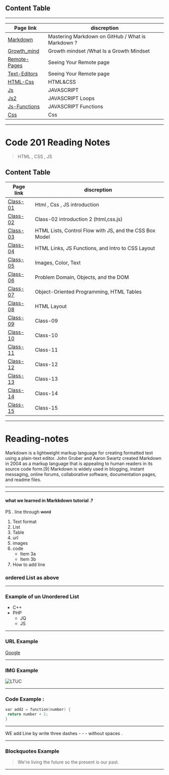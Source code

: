 ## Content Table
___

Page link         | discreption 
------------ | -------------
[Markdown ](https://aseelwadi.github.io/reading-notes/)      |  Mastering Markdown on GitHub  / What is Markdown ?
[Growth_mind ](https://aseelwadi.github.io/reading-notes/Growth-mind)      |   Growth mindset  /What Is a Growth Mindset 
[Remote-Pages](https://aseelwadi.github.io/reading-notes/Remote-Page)     |   Seeing Your Remote page 
[Text-Editors](https://aseelwadi.github.io/reading-notes/editors)    |   Seeing Your Remote page
[HTML-Css](https://aseelwadi.github.io/reading-notes/Html-Css)      |   HTML&CSS 
[Js](https://aseelwadi.github.io/reading-notes/Javascript)      |   JAVASCRIPT
[Js2](https://aseelwadi.github.io/reading-notes/Js2)      |   JAVASCRIPT Loops
[Js-Functions](https://aseelwadi.github.io/reading-notes/Js-Functions)      |JAVASCRIPT Functions
[Css](https://aseelwadi.github.io/reading-notes/css-Colors)      | Css



________________________
# Code 201 Reading Notes

> HTML , CSS , JS 

## Content Table


Page link         | discreption 
------------ | -------------
[Class-01](https://aseelwadi.github.io/reading-notes/class-01)      | Html , Css , JS introduction
[Class-02](https://aseelwadi.github.io/reading-notes/class02)      | Class-02 introduction 2 (html,css.js)
[Class-03](https://aseelwadi.github.io/reading-notes/class-03)      | HTML Lists, Control Flow with JS, and the CSS Box Model
[Class-04](https://aseelwadi.github.io/reading-notes/class-04)      | HTML Links, JS Functions, and Intro to CSS Layout
[Class-05](https://aseelwadi.github.io/reading-notes/class-05)      | Images, Color, Text
[Class-06](https://aseelwadi.github.io/reading-notes/class-06)      | Problem Domain, Objects, and the DOM
[Class-07](https://aseelwadi.github.io/reading-notes/class-07)      | Object-Oriented Programming, HTML Tables
[Class-08](https://aseelwadi.github.io/reading-notes/class-08)      | HTML Layout
[Class-09](https://aseelwadi.github.io/reading-notes/class-09)      | Class-09
[Class-10](https://aseelwadi.github.io/reading-notes/class-10)      | Class-10
[Class-11](https://aseelwadi.github.io/reading-notes/class-11)      | Class-11
[Class-12](https://aseelwadi.github.io/reading-notes/class-12)      | Class-12
[Class-13](https://aseelwadi.github.io/reading-notes/class-13)      | Class-13
[Class-14](https://aseelwadi.github.io/reading-notes/class-14)      | Class-14
[Class-15](https://aseelwadi.github.io/reading-notes/class-15)      | Class-15





____________
# Reading-notes

Markdown is a lightweight markup language for creating formatted text using a plain-text editor. John Gruber and Aaron Swartz created Markdown in 2004 as a markup language that is appealing to human readers in its source code form.[9] Markdown is widely used in blogging, instant messaging, online forums, collaborative software, documentation pages, and readme files.
___
___
#### what we learned in Markkdown tutorial .?

 PS . line through  ~~word~~

   1. Text format
   2. List
   3. Table
   5. url
   6. images
   7. code
      * Item 3a
      * Item 3b
   8. How to add line   

 ### ordered List as above 
 ___


 ### Example of un Unordered List 
      
* C++
* PHP
  * JQ
  * JS
 ___

 ### URL Example
 [Google](http://google.com)

___
### IMG Example 
![LTUC](https://tse3.mm.bing.net/th?id=OIP.NnKjqMfUo-fisKWU9URw4QHaE5&pid=Api&P=0&w=271&h=180)


 ___
 ### Code Example :

 ```C++
var add2 = function(number) {
  return number + 2;
}
```
 ___
 WE add Line by write three dashes - - - without spaces .
 ___
 ### Blockquotes Example 

> We're living the future so
> the present is our past.
___
